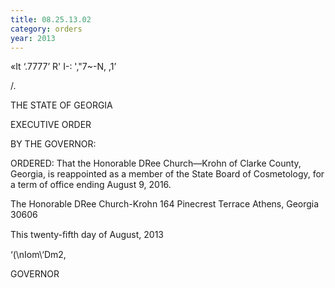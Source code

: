 ```yaml
---
title: 08.25.13.02
category: orders
year: 2013
---
```

 

«It ‘.7777’ R' I-:
 ',"7~-N, ,1’

/.

THE STATE OF GEORGIA

EXECUTIVE ORDER

BY THE GOVERNOR:

ORDERED: That the Honorable DRee Church—Krohn of Clarke County,
Georgia, is reappointed as a member of the State Board of
Cosmetology, for a term of office ending August 9, 2016.

The Honorable DRee Church-Krohn
164 Pinecrest Terrace
Athens, Georgia 30606

This twenty-ﬁfth day of August, 2013

‘(\nIom\‘Dm2,

GOVERNOR

